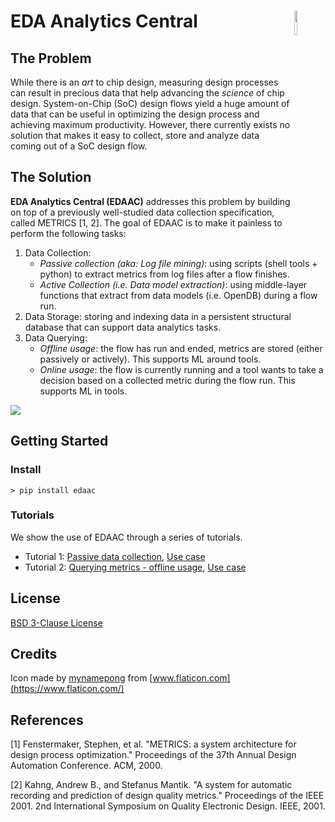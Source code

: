 # EDA Analytics Central <img align="right" width="10%" src="https://raw.githubusercontent.com/abdelrahmanhosny/EDAAC/master/doc/img/logo.png">

## The Problem
While there is an _art_ to chip design, measuring design processes can result in precious data that help advancing the _science_ of chip design.
System-on-Chip (SoC) design flows yield a huge amount of data that can be useful in optimizing the design process and achieving maximum productivity. 
However, there currently exists no solution that makes it easy to collect, store and analyze data coming out of a SoC design flow. 

## The Solution
**EDA Analytics Central (EDAAC)** addresses this problem by building on top of a previously well-studied data collection specification, called METRICS [1, 2].
The goal of EDAAC is to make it painless to perform the following tasks:

1. Data Collection:
    * _Passive collection (aka: Log file mining)_: using scripts (shell tools + python) to extract metrics from log files after a flow finishes.
    * _Active Collection (i.e. Data model extraction)_: using middle-layer functions that extract from data models (i.e. OpenDB) during a flow run.
2. Data Storage: storing and indexing data in a persistent structural database that can support data analytics tasks.
3. Data Querying: 
    * _Offline usage_: the flow has run and ended, metrics are stored (either passively or actively). This supports ML around tools.
    * _Online usage_: the flow is currently running and a tool wants to take a decision based on a collected metric during the flow run. This supports ML in tools.

![](https://raw.githubusercontent.com/abdelrahmanhosny/EDAAC/master/doc/img/edaac-functions.png)

## Getting Started

### Install
```
> pip install edaac
```

### Tutorials
We show the use of EDAAC through a series of tutorials.

* Tutorial 1: [Passive data collection](https://github.com/abdelrahmanhosny/EDAAC/blob/master/tutorial/tutorial_1_collect_data.py), [Use case](https://github.com/abdelrahmanhosny/EDAAC/blob/master/tutorial/use_case_1_analysis.py)
* Tutorial 2: [Querying metrics - offline usage](https://github.com/abdelrahmanhosny/EDAAC/blob/master/tutorial/tutorial_2_analysis.py), [Use case](https://github.com/abdelrahmanhosny/EDAAC/blob/master/tutorial/use_case_1_analysis.py)


## License
[BSD 3-Clause License](LICENSE)

## Credits
Icon made by [mynamepong](https://www.flaticon.com/authors/mynamepong) from [www.flaticon.com](https://www.flaticon.com/)


## References
[1] Fenstermaker, Stephen, et al. "METRICS: a system architecture for design process optimization." Proceedings of the 37th Annual Design Automation Conference. ACM, 2000.

[2] Kahng, Andrew B., and Stefanus Mantik. "A system for automatic recording and prediction of design quality metrics." Proceedings of the IEEE 2001. 2nd International Symposium on Quality Electronic Design. IEEE, 2001.
